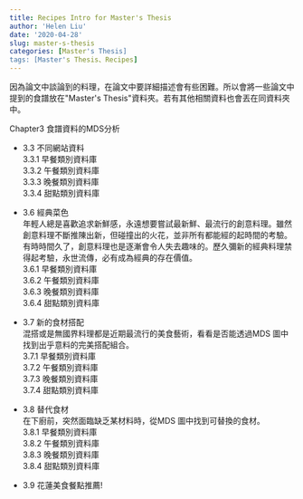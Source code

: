 ```yaml
---
title: Recipes Intro for Master's Thesis
author: 'Helen Liu'
date: '2020-04-28'
slug: master-s-thesis
categories: [Master's Thesis]
tags: [Master's Thesis、Recipes]
---
```


因為論文中談論到的料理，在論文中要詳細描述會有些困難。所以會將一些論文中提到的食譜放在"Master's Thesis"資料夾。若有其他相關資料也會丟在同資料夾中。

Chapter3 食譜資料的MDS分析

- 3.3 不同網站資料\
3.3.1 早餐類別資料庫\
3.3.2 午餐類別資料庫\
3.3.3 晚餐類別資料庫\
3.3.4 甜點類別資料庫

- 3.6 經典菜色\
年輕人總是喜歡追求新鮮感，永遠想要嘗試最新鮮、最流行的創意料理。雖然創意料理不斷推陳出新，但碰撞出的火花，並非所有都能經的起時間的考驗。有時時間久了，創意料理也是逐漸會令人失去趣味的。歷久彌新的經典料理禁得起考驗，永世流傳，必有成為經典的存在價值。\
3.6.1 早餐類別資料庫\
3.6.2 午餐類別資料庫\
3.6.3 晚餐類別資料庫\
3.6.4 甜點類別資料庫

- 3.7 新的食材搭配\
混搭或是無國界料理都是近期最流行的美食藝術，看看是否能透過MDS 圖中找到出乎意料的完美搭配組合。\
3.7.1 早餐類別資料庫\
3.7.2 午餐類別資料庫\
3.7.3 晚餐類別資料庫\
3.7.4 甜點類別資料庫

- 3.8 替代食材\
在下廚前，突然面臨缺乏某材料時，從MDS 圖中找到可替換的食材。\
3.8.1 早餐類別資料庫\
3.8.2 午餐類別資料庫\
3.8.3 晚餐類別資料庫\
3.8.4 甜點類別資料庫

- 3.9 花蓮美食餐點推薦!




